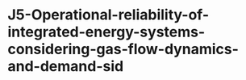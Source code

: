 # J5-Operational-reliability-of-integrated-energy-systems-considering-gas-flow-dynamics-and-demand-sid